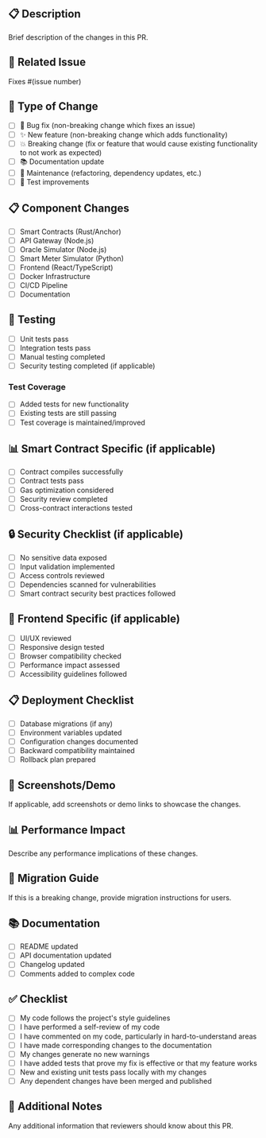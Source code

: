 ## 📋 Description
Brief description of the changes in this PR.

## 🔗 Related Issue
Fixes #(issue number)

## 📱 Type of Change
- [ ] 🐛 Bug fix (non-breaking change which fixes an issue)
- [ ] ✨ New feature (non-breaking change which adds functionality)
- [ ] 💥 Breaking change (fix or feature that would cause existing functionality to not work as expected)
- [ ] 📚 Documentation update
- [ ] 🔧 Maintenance (refactoring, dependency updates, etc.)
- [ ] 🧪 Test improvements

## 📋 Component Changes
- [ ] Smart Contracts (Rust/Anchor)
- [ ] API Gateway (Node.js)
- [ ] Oracle Simulator (Node.js)
- [ ] Smart Meter Simulator (Python)
- [ ] Frontend (React/TypeScript)
- [ ] Docker Infrastructure
- [ ] CI/CD Pipeline
- [ ] Documentation

## 🧪 Testing
- [ ] Unit tests pass
- [ ] Integration tests pass
- [ ] Manual testing completed
- [ ] Security testing completed (if applicable)

### Test Coverage
- [ ] Added tests for new functionality
- [ ] Existing tests are still passing
- [ ] Test coverage is maintained/improved

## 📊 Smart Contract Specific (if applicable)
- [ ] Contract compiles successfully
- [ ] Contract tests pass
- [ ] Gas optimization considered
- [ ] Security review completed
- [ ] Cross-contract interactions tested

## 🔒 Security Checklist (if applicable)
- [ ] No sensitive data exposed
- [ ] Input validation implemented
- [ ] Access controls reviewed
- [ ] Dependencies scanned for vulnerabilities
- [ ] Smart contract security best practices followed

## 📱 Frontend Specific (if applicable)
- [ ] UI/UX reviewed
- [ ] Responsive design tested
- [ ] Browser compatibility checked
- [ ] Performance impact assessed
- [ ] Accessibility guidelines followed

## 📋 Deployment Checklist
- [ ] Database migrations (if any)
- [ ] Environment variables updated
- [ ] Configuration changes documented
- [ ] Backward compatibility maintained
- [ ] Rollback plan prepared

## 📸 Screenshots/Demo
If applicable, add screenshots or demo links to showcase the changes.

## 📊 Performance Impact
Describe any performance implications of these changes.

## 🔄 Migration Guide
If this is a breaking change, provide migration instructions for users.

## 📚 Documentation
- [ ] README updated
- [ ] API documentation updated
- [ ] Changelog updated
- [ ] Comments added to complex code

## ✅ Checklist
- [ ] My code follows the project's style guidelines
- [ ] I have performed a self-review of my code
- [ ] I have commented on my code, particularly in hard-to-understand areas
- [ ] I have made corresponding changes to the documentation
- [ ] My changes generate no new warnings
- [ ] I have added tests that prove my fix is effective or that my feature works
- [ ] New and existing unit tests pass locally with my changes
- [ ] Any dependent changes have been merged and published

## 🔗 Additional Notes
Any additional information that reviewers should know about this PR.
